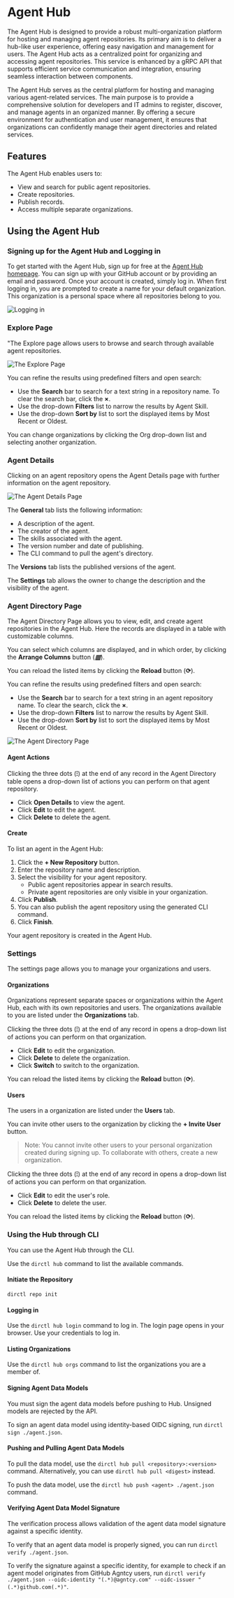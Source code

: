 # Agent Hub

The Agent Hub is designed to provide a robust multi-organization platform for hosting and managing agent repositories. Its primary aim is to deliver a hub-like user experience, offering easy navigation and management for users. The Agent Hub acts as a centralized point for organizing and accessing agent repositories. This service is enhanced by a gRPC API that supports efficient service communication and integration, ensuring seamless interaction between components.

The Agent Hub serves as the central platform for hosting and managing various agent-related services. The main purpose is to provide a comprehensive solution for developers and IT admins to register, discover, and manage agents in an organized manner. By offering a secure environment for authentication and user management, it ensures that organizations can confidently manage their agent directories and related services.

## Features

The Agent Hub enables users to:

* View and search for public agent repositories.
* Create repositories.
* Publish records.
* Access multiple separate organizations.

## Using the Agent Hub

### Signing up for the Agent Hub and Logging in

To get started with the Agent Hub, sign up for free at the [Agent Hub homepage](https://hub.agntcy.org/). You can sign up with your GitHub account or by providing an email and password. Once your account is created, simply log in. When first logging in, you are prompted to create a name for your default organization. This organization is a personal space where all repositories belong to you.

![Logging in](./_static/login.png)

### Explore Page

"The Explore page allows users to browse and search through available agent repositories.

![The Explore Page](./_static/explore.png)

You can refine the results using predefined filters and open search:

* Use the **Search** bar to search for a text string in a repository name. To clear the search bar, click the **×**.
* Use the drop-down **Filters** list to narrow the results by Agent Skill.
* Use the drop-down **Sort by** list to sort the displayed items by Most Recent or Oldest.

You can change organizations by clicking the Org drop-down list and selecting another organization.

### Agent Details

Clicking on an agent repository opens the Agent Details page with further information on the agent repository.

![The Agent Details Page](./_static/agent.png)

The **General** tab lists the following information:

* A description of the agent.
* The creator of the agent.
* The skills associated with the agent.
* The version number and date of publishing.
* The CLI command to pull the agent's directory.

The **Versions** tab lists the published versions of the agent.

The **Settings** tab allows the owner to change the description and the visibility of the agent.

### Agent Directory Page

The Agent Directory Page allows you to view, edit, and create agent repositories in the Agent Hub. Here the records are displayed in a table with customizable columns.

You can select which columns are displayed, and in which order, by clicking the **Arrange Columns** button (***▥***).

You can reload the listed items by clicking the **Reload** button (**⟳**).

You can refine the results using predefined filters and open search:

* Use the **Search** bar to search for a text string in an agent repository name. To clear the search, click the **×**.
* Use the drop-down **Filters** list to narrow the results by Agent Skill.
* Use the drop-down **Sort by** list to sort the displayed items by Most Recent or Oldest.

![The Agent Directory Page](./_static/directory.png)

#### Agent Actions

Clicking the three dots (**⁝**) at the end of any record in the Agent Directory table opens a drop-down list of actions you can perform on that agent repository.

* Click **Open Details** to view the agent.
* Click **Edit** to edit the agent.
* Click **Delete** to delete the agent.

#### Create

To list an agent in the Agent Hub:

1. Click the **+ New Repository** button.
1. Enter the repository name and description.
1. Select the visibility for your agent repository.
    * Public agent repositories appear in search results.
    * Private agent repositories are only visible in your organization.
1. Click **Publish**.
1. You can also publish the agent repository using the generated CLI command.
1. Click **Finish**.

Your agent repository is created in the Agent Hub.

### Settings

The settings page allows you to manage your organizations and users.

#### Organizations

Organizations represent separate spaces or organizations within the Agent Hub, each with its own repositories and users. The organizations available to you are listed under the **Organizations** tab.

Clicking the three dots (**⁝**) at the end of any record in opens a drop-down list of actions you can perform on that organization.

* Click **Edit** to edit the organization.
* Click **Delete** to delete the organization.
* Click **Switch** to switch to the organization.

You can reload the listed items by clicking the **Reload** button (**⟳**).

#### Users

The users in a organization are listed under the **Users** tab.

You can invite other users to the organization by clicking the **+ Invite User** button.

> Note:
> You cannot invite other users to your personal organization created during signing up. To collaborate with others, create a new organization.

Clicking the three dots (**⁝**) at the end of any record in opens a drop-down list of actions you can perform on that organization.

* Click **Edit** to edit the user's role.
* Click **Delete** to delete the user.

You can reload the listed items by clicking the **Reload** button (**⟳**).

### Using the Hub through CLI

You can use the Agent Hub through the CLI.

Use the `dirctl hub` command to list the available commands.

#### Initiate the Repository

```
dirctl repo init
```

#### Logging in

Use the `dirctl hub login` command to log in. The login page opens in your browser. Use your credentials to log in.

#### Listing Organizations

Use the `dirctl hub orgs` command to list the organizations you are a member of.

#### Signing Agent Data Models

You must sign the agent data models before pushing to Hub. Unsigned models are rejected by the API. 

To sign an agent data model using identity-based OIDC signing, run `dirctl sign ./agent.json`.

#### Pushing and Pulling Agent Data Models

To pull the data model, use the `dirctl hub pull <repository>:<version>` command. Alternatively, you can use `dirctl hub pull <digest>` instead.

To push the data model, use the `dirctl hub push <agent> ./agent.json` command.

#### Verifying Agent Data Model Signature

The verification process allows validation of the agent data model signature against a specific identity.

To verify that an agent data model is properly signed, you can run `dirctl verify ./agent.json`.

To verify the signature against a specific identity, for example to check if an agent model originates from GitHub Agntcy users, run `dirctl verify ./agent.json --oidc-identity "(.*)@agntcy.com" --oidc-issuer "(.*)github.com(.*)"`.
